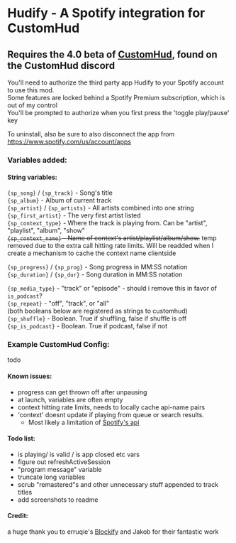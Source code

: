 # Hudify - A Spotify integration for CustomHud

## Requires the 4.0 beta of [CustomHud](https://modrinth.com/mod/customhud), found on the CustomHud discord


You'll need to authorize the third party app Hudify to your Spotify account to use this mod.   
Some features are locked behind a Spotify Premium subscription, which is out of my control  
You'll be prompted to authorize when you first press the 'toggle play/pause' key

To uninstall, also be sure to also disconnect the app from https://www.spotify.com/us/account/apps


### Variables added:

#### String variables:
`{sp_song}` / `{sp_track}` - Song's title  
`{sp_album}` - Album of current track  
`{sp_artist}` / `{sp_artists}` - All artists combined into one string  
`{sp_first_artist}` - The very first artist listed  
`{sp_context_type}` - Where the track is playing from. Can be "artist", "playlist", "album", "show"  
~~`{sp_context_name}` - Name of context's artist/playlist/album/show.~~ temp removed due to the extra call hitting rate limits. Will be readded when I create a mechanism to cache the context name clientside  

`{sp_progress}` / `{sp_prog}` - Song progress in MM:SS notation  
`{sp_duration}` / `{sp_dur}`  - Song duration in MM:SS notation  

`{sp_media_type}` - "track" or "episode" - should i remove this in favor of `is_podcast`?  
`{sp_repeat}` - "off", "track", or "all"  
(both booleans below are registered as strings to customhud)  
`{sp_shuffle}` - Boolean. True if shuffling, false if shuffle is off  
`{sp_is_podcast}` - Boolean. True if podcast, false if not  

### Example CustomHud Config:

todo

#### Known issues:
- progress can get thrown off after unpausing
- at launch, variables are often empty
- context hitting rate limits, needs to locally cache api-name pairs
- 'context' doesnt update if playing from queue or search results. 
  - Most likely a limitation of [Spotify's api](https://developer.spotify.com/documentation/web-api/reference/get-information-about-the-users-current-playback)

#### Todo list:
- is playing/ is valid / is app closed etc vars
- figure out refreshActiveSession
- "program message" variable
- truncate long variables
- scrub "remastered"s and other unnecessary stuff appended to track titles
- add screenshots to readme

#### Credit:  
a huge thank you to erruqie's [Blockify](https://github.com/erruqie/Blockify) and Jakob for their fantastic work